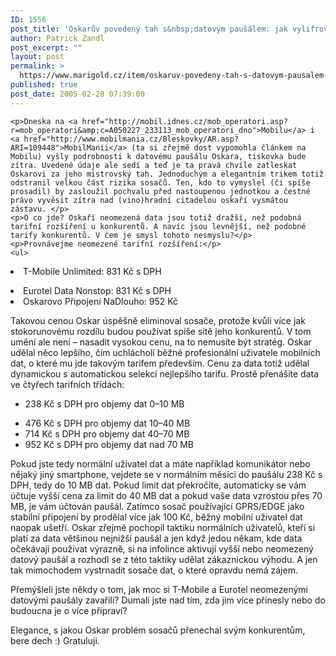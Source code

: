 ```yaml
---
ID: 1556
post_title: 'Oskarův povedený tah s&nbsp;datovým paušálem: jak vylifrovat sosače'
author: Patrick Zandl
post_excerpt: ""
layout: post
permalink: >
  https://www.marigold.cz/item/oskaruv-povedeny-tah-s-datovym-pausalem-jak-vylifrovat-sosace
published: true
post_date: 2005-02-28 07:39:00
---
```

	<p>Dneska na <a href="http://mobil.idnes.cz/mob_operatori.asp?r=mob_operatori&amp;c=A050227_233113_mob_operatori_dno">Mobilu</a> i <a href="http://www.mobilmania.cz/Bleskovky/AR.asp?ARI=109448">MobilManii</a> (ta si zřejmě dost vypomohla článkem na Mobilu) vyšly podrobnosti k datovému paušálu Oskara, tiskovka bude zítra. Uvedené údaje ale sedí a teď je ta pravá chvíle zatleskat Oskarovi za jeho mistrovský tah. Jednoduchým a elegantním trikem totiž odstranil velkou část rizika sosačů. Ten, kdo to vymyslel (či spíše prosadil) by zasloužil pochvalu před nastoupenou jednotkou a čestné právo vyvěsit zítra nad (vino)hradní citadelou oskaří vysmátou zástavu. </p>
	<p>O co jde? Oskaří neomezená data jsou totiž dražší, než podobná tarifní rozšíření u konkurentů. A navíc jsou levnější, než podobné tarify konkurentů. V čem je smysl tohoto nesmyslu?</p>
	<p>Provnávejme neomezené tarifní rozšíření:</p>
	<ul>
<li>T-Mobile Unlimited: 831 Kč s DPH</p>
	<li>Eurotel Data Nonstop: 831 Kč s DPH
	<li>Oskarovo Připojení NaDlouho: 952 Kč</ul>
	<p>Takovou cenou Oskar úspěšně eliminoval sosače, protože kvůli více jak stokorunovému rozdílu budou používat spíše sítě jeho konkurentů. V tom umění ale není – nasadit vysokou cenu, na to nemusíte být stratég. Oskar udělal něco lepšího, čím uchlácholí běžné profesionální uživatele mobilních dat, o které mu jde takovým tarifem především. Cenu za data totiž udělal dynamickou s automatickou selekcí nejlepšího tarifu. Prostě přenášíte data ve čtyřech tarifních třídách:</p>
	<ul>
	<li>	238 Kč s DPH pro objemy dat 0–10 MB </p>
	<li>	476 Kč s DPH pro objemy dat 10–40 MB 
	<li>	714 Kč s DPH pro objemy dat 40–70 MB 
	<li>	952 Kč s DPH pro objemy dat nad 70 MB</ul>
	<p>Pokud jste tedy normální uživatel dat a máte například komunikátor nebo nějaký jiný smartphone, vejdete se v normálním měsíci do paušálu 238 Kč s DPH, tedy do 10 MB dat. Pokud limit dat překročíte, automaticky se vám účtuje vyšší cena za limit do 40 MB dat a pokud vaše data vzrostou přes 70 MB, je vám účtován paušál. 
Zatímco sosač používající GPRS/EDGE jako stabilní připojení by prodělal více jak 100 Kč, běžný mobilní uživatel dat naopak ušetří. Oskar zřejmě pochopil taktiku normálních uživatelů, kteří si platí za data většinou nejnižší paušál a jen když jedou někam, kde data očekávají používat výrazně, si na infolince aktivují vyšší nebo neomezený datový paušál a rozhodl se z této taktiky udělat zákaznickou výhodu. A jen tak mimochodem vystrnadit sosače dat, o které opravdu nemá zájem. </p>
	<p>Přemýšleli jste někdy o tom, jak moc si T-Mobile a Eurotel neomezenými datovými paušály zavařili? Dumali jste nad tím, zda jim více přinesly nebo do budoucna je o více připraví? </p>
	<p>Elegance, s jakou Oskar problém sosačů přenechal svým konkurentům, bere dech :) Gratuluji.
</p>